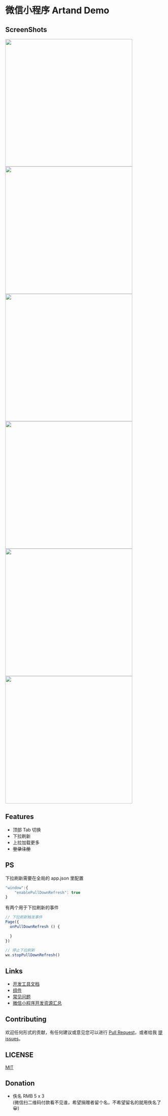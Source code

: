 # 微信小程序 Artand Demo


## ScreenShots
<img src="screenshot/1.jpeg" width="400px" />
<img src="screenshot/2.jpeg" width="400px" />
<img src="screenshot/3.jpeg" width="400px" />
<img src="screenshot/4.jpeg" width="400px" />
<img src="screenshot/5.jpeg" width="400px" />
<img src="screenshot/6.jpeg" width="400px" />

## Features

- 顶部 Tab 切换
- 下拉刷新
- 上拉加载更多
- <del>登录注册</del>

## PS
下拉刷新需要在全局的 app.json 里配置  
``` js
"window":{
    "enablePullDownRefresh": true
}
```
有两个用于下拉刷新的事件  
``` js
// 下拉刷新触发事件
Page({
  onPullDownRefresh () {
 
  }
})
 
// 停止下拉刷新
wx.stopPullDownRefresh()
```

## Links

- [开发工具文档](https://mp.weixin.qq.com/debug/wxadoc/dev/devtools/devtools.html)
- [组件](https://mp.weixin.qq.com/debug/wxadoc/dev/component/)
- [常见问题](https://mp.weixin.qq.com/debug/wxadoc/dev/qa/qa.html)
- [微信小程序开发资源汇总](https://github.com/justjavac/awesome-wechat-weapp/)

## Contributing

欢迎任何形式的贡献，有任何建议或意见您可以进行 [Pull Request](https://github.com/SuperKieran/weapp-artand/pulls)，或者给我 [提issues](https://github.com/SuperKieran/weapp-artand/issues)。

## LICENSE

[MIT](./LICENSE)

## Donation

- 佚名 RMB 5 x 3  
(微信扫二维码付款看不见谁，希望捐赠者留个名，不希望留名的就用佚名了😀)
